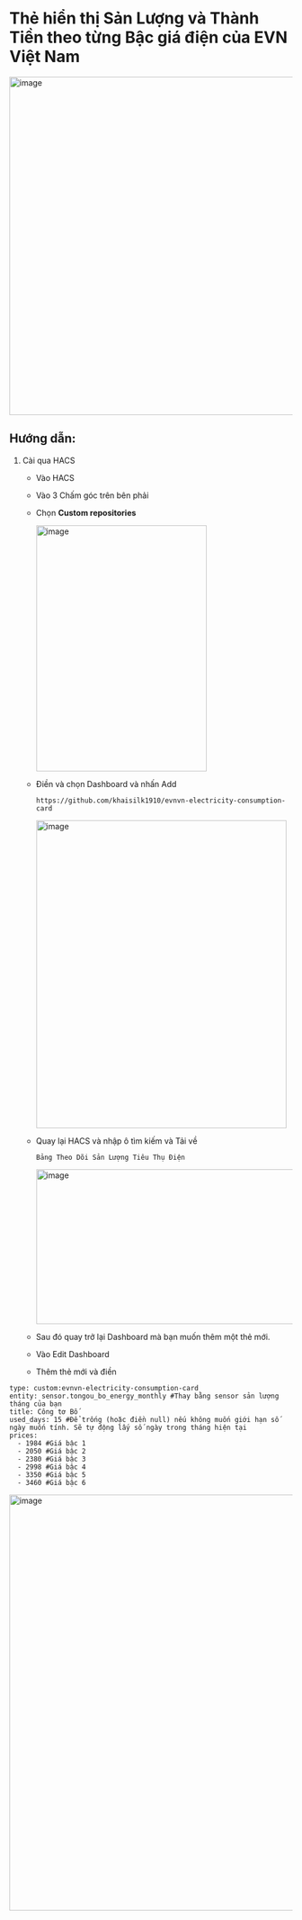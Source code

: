 # Thẻ hiển thị Sản Lượng và Thành Tiền theo từng Bậc giá điện của EVN Việt Nam
<img width="1226" height="601" alt="image" src="https://github.com/user-attachments/assets/0ed38e82-8766-4d7a-a647-c8354893efce" />

## Hướng dẫn:
1. Cài qua HACS
   - Vào HACS
   - Vào 3 Chấm góc trên bên phải
   - Chọn **Custom repositories**
     
     <img width="303" height="437" alt="image" src="https://github.com/user-attachments/assets/71489d94-bc79-4f12-9941-9c1ce56152e8" />

   - Điền và chọn Dashboard và nhấn Add

     ```
     https://github.com/khaisilk1910/evnvn-electricity-consumption-card
     ```
     
     <img width="445" height="547" alt="image" src="https://github.com/user-attachments/assets/8408ac80-b479-4a0d-a753-37988a7321a0" />

   - Quay lại HACS và nhập ô tìm kiếm và Tải về
     ```
     Bảng Theo Dõi Sản Lượng Tiêu Thụ Điện
     ```
     
     <img width="1640" height="275" alt="image" src="https://github.com/user-attachments/assets/1fdb9e13-c98a-4a42-87f0-dee774505502" />
        
   - Sau đó quay trở lại Dashboard mà bạn muốn thêm một thẻ mới.
     
   - Vào Edit Dashboard
   
   - Thêm thẻ mới và điền
```
type: custom:evnvn-electricity-consumption-card
entity: sensor.tongou_bo_energy_monthly #Thay bằng sensor sản lượng tháng của bạn
title: Công tơ Bố
used_days: 15 #Để trống (hoặc điền null) nếu không muốn giới hạn số ngày muốn tính. Sẽ tự động lấy số ngày trong tháng hiện tại
prices:
  - 1984 #Giá bậc 1
  - 2050 #Giá bậc 2
  - 2380 #Giá bậc 3
  - 2998 #Giá bậc 4
  - 3350 #Giá bậc 5
  - 3460 #Giá bậc 6
```

<img width="1025" height="739" alt="image" src="https://github.com/user-attachments/assets/96e93c99-d9a5-4fc2-92eb-ea9913acd7e5" />


